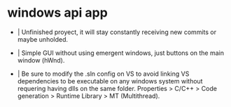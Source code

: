 # windows api app

+ | Unfinished proyect, it will stay constantly receiving new commits or maybe unholded.

+ | Simple GUI without using emergent windows, just buttons on the main window (hWnd).

+ | Be sure to modify the .sln config on VS to avoid linking VS dependencies to be executable on any windows system without requering having dlls on the same folder. Properties > C/C++ > Code generation > Runtime Library > MT (Multithread).

